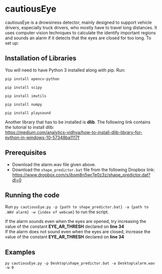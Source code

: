 # cautiousEye
cautiousEye is a drowsiness detector, mainly designed to support vehicle drivers, especially truck drivers, who mostly have to travel long distances. It uses computer vision techniques to calculate the identify important regions and sounds an alarm if it detects that the eyes are closed for too long. To set up:
## Installation of Libraries
You will need to have Python 3 installed along with pip. Run:

`pip install opencv-python`

`pip install scipy`<br>

`pip install imutils`<br>

`pip install numpy`<br>

`pip install playsound`<br>

Another library that has to be installed is **dlib**. The following link contains the tutorial to install dlib:<br>
https://medium.com/analytics-vidhya/how-to-install-dlib-library-for-python-in-windows-10-57348ba1117f<br>
## Prerequisites
* Download the alarm.wav file given above.<br>
* Download the `shape_predictor.bat` file from the following Dropbox link: https://www.dropbox.com/s/jbsm8n5wr7e0z3z/shape_predictor.dat?dl=0
## Running the code
Run `py cautiousEye.py -p {path to shape_predictor.bat} -a {path to .WAV alarm} -w {index of webcam}` to run the script.

If the alarm sounds even when the eyes are opened, try increasing the value of the constant **EYE_AR_THRESH** declared on **line 34**<br>
If the alarm does not sound even when the eyes are closed, increase the value of the constant **EYE_AR_THRESH** declared on **line 34**<br>
## Examples
`py cautiousEye.py -p Desktop\shape_predictor.bat -a Desktop\alarm.wav -w 0`
